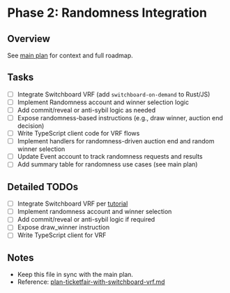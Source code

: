 # Phase 2: Randomness Integration

## Overview
See [main plan](../docs/plan-ticketfair-with-switchboard-vrf.md) for context and full roadmap.

## Tasks
- [ ] Integrate Switchboard VRF (add `switchboard-on-demand` to Rust/JS)
- [ ] Implement Randomness account and winner selection logic
- [ ] Add commit/reveal or anti-sybil logic as needed
- [ ] Expose randomness-based instructions (e.g., draw winner, auction end decision)
- [ ] Write TypeScript client code for VRF flows
- [ ] Implement handlers for randomness-driven auction end and random winner selection
- [ ] Update Event account to track randomness requests and results
- [ ] Add summary table for randomness use cases (see main plan)

## Detailed TODOs
- [ ] Integrate Switchboard VRF per [tutorial](https://docs.switchboard.xyz/product-documentation/randomness/tutorials/solana-svm)
- [ ] Implement randomness account and winner selection
- [ ] Add commit/reveal or anti-sybil logic if required
- [ ] Expose draw_winner instruction
- [ ] Write TypeScript client for VRF

## Notes
- Keep this file in sync with the main plan.
- Reference: [plan-ticketfair-with-switchboard-vrf.md](../docs/plan-ticketfair-with-switchboard-vrf.md) 